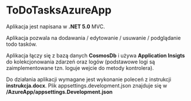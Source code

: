 # ToDoTasksAzureApp

Aplikacja jest napisana w **.NET 5.0** MVC.

Aplikacja pozwala na dodawania / edytowanie / usuwanie / podglądanie todo tasków.

Aplikacja łączy się z bazą danych **CosmosDb** i używa **Application Insigts** do kolekcjonowania zdarzeń oraz logów
(podstawowe logi są zaimplementowane tzn. loguje wejcie do metody kontrolera). 

Do działania aplikacji wymagane jest wykonanie poleceń z instrukcji **instrukcja.docx**. Plik appsettings.development.json znajduje się w **/AzureApp/appsettings.Development.json**
